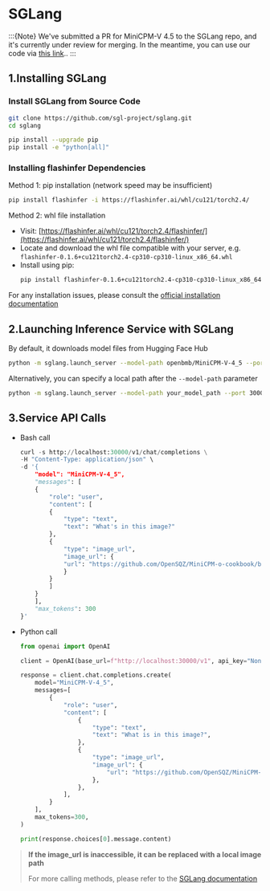 # SGLang 

:::{Note}
We've submitted a PR for MiniCPM-V 4.5 to the SGLang repo, and it's currently under review for merging. In the meantime, you can use our code via [this link](https://github.com/tc-mb/sglang/tree/Support-MiniCPM-V-4.5)..
:::

## 1.Installing SGLang
### Install SGLang from Source Code
```bash
git clone https://github.com/sgl-project/sglang.git
cd sglang

pip install --upgrade pip
pip install -e "python[all]"
```

### Installing flashinfer Dependencies

Method 1: pip installation (network speed may be insufficient)
```bash
pip install flashinfer -i https://flashinfer.ai/whl/cu121/torch2.4/
```

Method 2: whl file installation
- Visit: [https://flashinfer.ai/whl/cu121/torch2.4/flashinfer/](https://flashinfer.ai/whl/cu121/torch2.4/flashinfer/)
- Locate and download the whl file compatible with your server, e.g. `flashinfer-0.1.6+cu121torch2.4-cp310-cp310-linux_x86_64.whl`
- Install using pip:
    ```bash
    pip install flashinfer-0.1.6+cu121torch2.4-cp310-cp310-linux_x86_64.whl
    ```
For any installation issues, please consult the [official installation documentation](https://docs.sglang.ai/start/install.html)

## 2.Launching Inference Service with SGLang

By default, it downloads model files from Hugging Face Hub
```bash
python -m sglang.launch_server --model-path openbmb/MiniCPM-V-4_5 --port 30000
```
Alternatively, you can specify a local path after the `--model-path` parameter
```bash
python -m sglang.launch_server --model-path your_model_path --port 30000 --trust-remote-code
```

## 3.Service API Calls
- Bash call
    ```python
    curl -s http://localhost:30000/v1/chat/completions \
    -H "Content-Type: application/json" \
    -d '{
        "model": "MiniCPM-V-4_5",
        "messages": [
        {
            "role": "user",
            "content": [
            {
                "type": "text",
                "text": "What's in this image?"
            },
            {
                "type": "image_url",
                "image_url": {
                "url": "https://github.com/OpenSQZ/MiniCPM-o-cookbook/blob/main/inference/assets/airplane.jpeg?raw=true"
                }
            }
            ]
        }
        ],
        "max_tokens": 300
    }'
    ```

- Python call
    ```python
    from openai import OpenAI

    client = OpenAI(base_url=f"http://localhost:30000/v1", api_key="None")

    response = client.chat.completions.create(
        model="MiniCPM-V-4_5",
        messages=[
            {
                "role": "user",
                "content": [
                    {
                        "type": "text",
                        "text": "What is in this image?",
                    },
                    {
                        "type": "image_url",
                        "image_url": {
                            "url": "https://github.com/OpenSQZ/MiniCPM-o-cookbook/blob/main/inference/assets/airplane.jpeg?raw=true",
                        },
                    },
                ],
            }
        ],
        max_tokens=300,
    )

    print(response.choices[0].message.content)
    ```
> **If the image_url is inaccessible, it can be replaced with a local image path**
> 
> For more calling methods, please refer to the [SGLang documentation](https://docs.sglang.ai/backend/openai_api_vision.html)